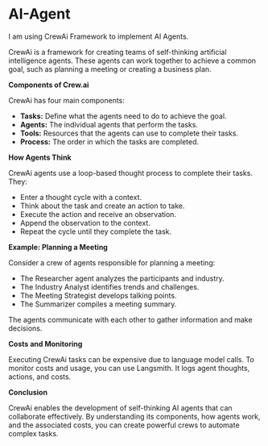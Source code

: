 # AI-Agent

I am using CrewAi Framework to implement AI Agents.

CrewAi is a framework for creating teams of self-thinking artificial intelligence agents. These agents can work together to achieve a common goal, such as planning a meeting or creating a business plan.

**Components of Crew.ai**

CrewAi has four main components:

* **Tasks:** Define what the agents need to do to achieve the goal.
* **Agents:** The individual agents that perform the tasks.
* **Tools:** Resources that the agents can use to complete their tasks.
* **Process:** The order in which the tasks are completed.

**How Agents Think**

CrewAi agents use a loop-based thought process to complete their tasks. They:

* Enter a thought cycle with a context.
* Think about the task and create an action to take.
* Execute the action and receive an observation.
* Append the observation to the context.
* Repeat the cycle until they complete the task.

**Example: Planning a Meeting**

Consider a crew of agents responsible for planning a meeting:

* The Researcher agent analyzes the participants and industry.
* The Industry Analyst identifies trends and challenges.
* The Meeting Strategist develops talking points.
* The Summarizer compiles a meeting summary.

The agents communicate with each other to gather information and make decisions.

**Costs and Monitoring**

Executing CrewAi tasks can be expensive due to language model calls. To monitor costs and usage, you can use Langsmith. It logs agent thoughts, actions, and costs.

**Conclusion**

CrewAi enables the development of self-thinking AI agents that can collaborate effectively. By understanding its components, how agents work, and the associated costs, you can create powerful crews to automate complex tasks.
